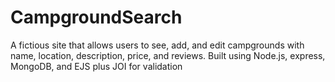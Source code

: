 # CampgroundSearch
A fictious site that allows users to see, add, and edit campgrounds with name, location, description, price, and reviews. Built using Node.js, express, MongoDB,  and EJS plus JOI for validation
